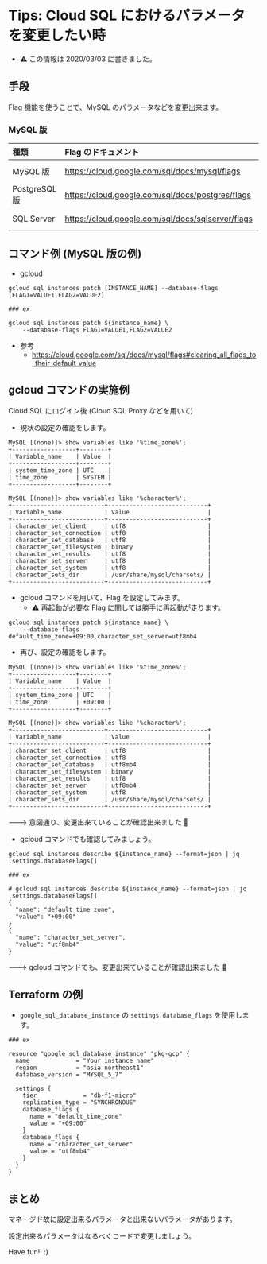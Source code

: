 # Tips: Cloud SQL におけるパラメータを変更したい時

+ :warning: この情報は 2020/03/03 に書きました。

## 手段

Flag 機能を使うことで、MySQL のパラメータなどを変更出来ます。

### MySQL 版

種類 | Flag のドキュメント | 変更可能な Flag の一覧の URL
:-| :- | :-
MySQL 版 | https://cloud.google.com/sql/docs/mysql/flags |  https://cloud.google.com/sql/docs/mysql/flags#list-flags
PostgreSQL 版 | https://cloud.google.com/sql/docs/postgres/flags | https://cloud.google.com/sql/docs/postgres/flags#list-flags-postgres
SQL Server | https://cloud.google.com/sql/docs/sqlserver/flags | https://cloud.google.com/sql/docs/sqlserver/flags#list-flags-sqlserver
  
## コマンド例 (MySQL 版の例)

+ gcloud

```
gcloud sql instances patch [INSTANCE_NAME] --database-flags [FLAG1=VALUE1,FLAG2=VALUE2]
```
```
### ex

gcloud sql instances patch ${instance_name} \
    --database-flags FLAG1=VALUE1,FLAG2=VALUE2
```

+ 参考
  + https://cloud.google.com/sql/docs/mysql/flags#clearing_all_flags_to_their_default_value

## gcloud コマンドの実施例

Cloud SQL にログイン後 (Cloud SQL Proxy などを用いて)

+ 現状の設定の確認をします。

```
MySQL [(none)]> show variables like '%time_zone%';
+------------------+--------+
| Variable_name    | Value  |
+------------------+--------+
| system_time_zone | UTC    |
| time_zone        | SYSTEM |
+------------------+--------+
```
```
MySQL [(none)]> show variables like '%character%';
+--------------------------+----------------------------+
| Variable_name            | Value                      |
+--------------------------+----------------------------+
| character_set_client     | utf8                       |
| character_set_connection | utf8                       |
| character_set_database   | utf8                       |
| character_set_filesystem | binary                     |
| character_set_results    | utf8                       |
| character_set_server     | utf8                       |
| character_set_system     | utf8                       |
| character_sets_dir       | /usr/share/mysql/charsets/ |
+--------------------------+----------------------------+
```

+ gcloud コマンドを用いて、Flag を設定してみます。
  + :warning: 再起動が必要な Flag に関しては勝手に再起動が走ります。

```
gcloud sql instances patch ${instance_name} \
    --database-flags default_time_zone=+09:00,character_set_server=utf8mb4
```

+ 再び、設定の確認をします。

```
MySQL [(none)]> show variables like '%time_zone%';
+------------------+--------+
| Variable_name    | Value  |
+------------------+--------+
| system_time_zone | UTC    |
| time_zone        | +09:00 |
+------------------+--------+
```
```
MySQL [(none)]> show variables like '%character%';
+--------------------------+----------------------------+
| Variable_name            | Value                      |
+--------------------------+----------------------------+
| character_set_client     | utf8                       |
| character_set_connection | utf8                       |
| character_set_database   | utf8mb4                    |
| character_set_filesystem | binary                     |
| character_set_results    | utf8                       |
| character_set_server     | utf8mb4                    |
| character_set_system     | utf8                       |
| character_sets_dir       | /usr/share/mysql/charsets/ |
+--------------------------+----------------------------+
```

---> 意図通り、変更出来ていることが確認出来ました :raised_hands:

+ gcloud コマンドでも確認してみましょう。

```
gcloud sql instances describe ${instance_name} --format=json | jq .settings.databaseFlags[]
```
```
### ex

# gcloud sql instances describe ${instance_name} --format=json | jq .settings.databaseFlags[]
{
  "name": "default_time_zone",
  "value": "+09:00"
}
{
  "name": "character_set_server",
  "value": "utf8mb4"
}
```

---> gcloud コマンドでも、変更出来ていることが確認出来ました :raised_hands:

## Terraform の例

+ `google_sql_database_instance` の `settings.database_flags` を使用します。

```
### ex

resource "google_sql_database_instance" "pkg-gcp" {
  name             = "Your instance name"
  region           = "asia-northeast1"
  database_version = "MYSQL_5_7"

  settings {
    tier             = "db-f1-micro"
    replication_type = "SYNCHRONOUS"
    database_flags {
      name = "default_time_zone"
      value = "+09:00"
    }
    database_flags {
      name = "character_set_server"
      value = "utf8mb4"
    }
  }
}
```

## まとめ

マネージド故に設定出来るパラメータと出来ないパラメータがあります。

設定出来るパラメータはなるべくコードで変更しましょう。

Have fun!! :)
